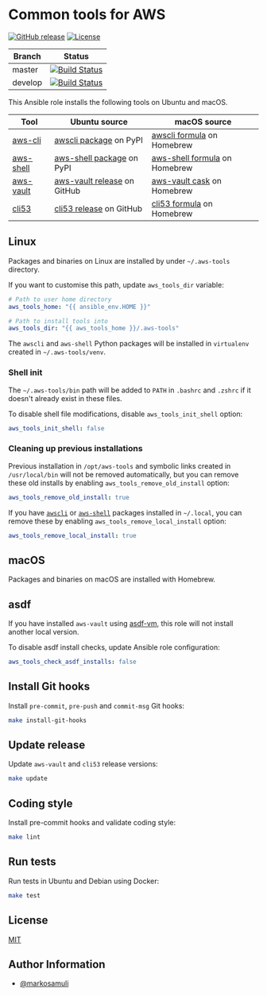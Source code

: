 # Common tools for AWS

[![GitHub release](https://img.shields.io/github/release/markosamuli/ansible-aws-tools.svg)](https://github.com/markosamuli/ansible-aws-tools/releases)
[![License](https://img.shields.io/github/license/markosamuli/ansible-aws-tools.svg)](https://github.com/markosamuli/ansible-aws-tools/blob/master/LICENSE)

| Branch  | Status |
|---------|--------|
| master  | [![Build Status](https://travis-ci.org/markosamuli/ansible-aws-tools.svg?branch=master)](https://travis-ci.org/markosamuli/ansible-aws-tools)
| develop | [![Build Status](https://travis-ci.org/markosamuli/ansible-aws-tools.svg?branch=develop)](https://travis-ci.org/markosamuli/ansible-aws-tools)

This Ansible role installs the following tools on Ubuntu and macOS.

| Tool | Ubuntu source | macOS source |
|------|---------------|--------------|
| [aws-cli] | [awscli package] on PyPI | [awscli formula] on Homebrew |
| [aws-shell] | [aws-shell package] on PyPI | [aws-shell formula] on Homebrew |
| [aws-vault] | [aws-vault release] on GitHub | [aws-vault cask] on Homebrew |
| [cli53] | [cli53 release] on GitHub | [cli53 formula] on Homebrew |

[aws-cli]: https://github.com/aws/aws-cli
[aws-shell]: https://github.com/awslabs/aws-shell
[aws-vault]: https://github.com/99designs/aws-vault
[cli53]: https://github.com/barnybug/cli53
[awscli package]: https://pypi.org/project/awscli/
[aws-shell package]: https://pypi.org/project/awscli/
[aws-vault release]: https://github.com/99designs/aws-vault/releases
[cli53 release]: https://github.com/barnybug/cli53/releases
[awscli formula]: https://formulae.brew.sh/formula/awscli
[aws-shell formula]: https://formulae.brew.sh/formula/aws-shell
[aws-vault cask]: https://formulae.brew.sh/cask/aws-vault
[cli53 formula]: https://formulae.brew.sh/formula/cli53
[awscli formula]: https://formulae.brew.sh/formula/awscli

## Linux

Packages and binaries on Linux are installed by under `~/.aws-tools` directory.

If you want to customise this path, update `aws_tools_dir` variable:

```yaml
# Path to user home directory
aws_tools_home: "{{ ansible_env.HOME }}"

# Path to install tools into
aws_tools_dir: "{{ aws_tools_home }}/.aws-tools"
```

The `awscli` and `aws-shell` Python packages will be installed in `virtualenv`
created in `~/.aws-tools/venv`.

### Shell init

The `~/.aws-tools/bin` path will be added to `PATH` in `.bashrc` and `.zshrc` if
it doesn't already exist in these files.

To disable shell file modifications, disable `aws_tools_init_shell` option:

```yaml
aws_tools_init_shell: false
```

### Cleaning up previous installations

Previous installation in `/opt/aws-tools` and symbolic links created in
`/usr/local/bin` will not be removed automatically, but you can remove these old
installs by enabling `aws_tools_remove_old_install` option:

```yaml
aws_tools_remove_old_install: true
```

If you have [`awscli`][awscli package] or [`aws-shell`][aws-shell package]
packages installed in `~/.local`, you can remove these by enabling
`aws_tools_remove_local_install` option:

```yaml
aws_tools_remove_local_install: true
```

## macOS

Packages and binaries on macOS are installed with Homebrew.

## asdf

If you have installed `aws-vault` using [asdf-vm], this role will not install
another local version.

To disable asdf install checks, update Ansible role configuration:

```yaml
aws_tools_check_asdf_installs: false
```

[asdf-vm]: https://asdf-vm.com

## Install Git hooks

Install `pre-commit`, `pre-push` and `commit-msg` Git hooks:

```bash
make install-git-hooks
```

## Update release

Update `aws-vault` and `cli53` release versions:

```bash
make update
```

## Coding style

Install pre-commit hooks and validate coding style:

```bash
make lint
```

## Run tests

Run tests in Ubuntu and Debian using Docker:

```bash
make test
```

## License

[MIT](LICENSE)

## Author Information

- [@markosamuli](https://github.com/markosamuli)
